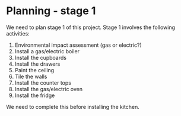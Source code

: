 # Planning - stage 1

We need to plan stage 1 of this project. Stage 1 involves the following activities:

1. Environmental impact assessment (gas or electric?)
1. Install a gas/electric boiler
1. Install the cupboards
1. Install the drawers
1. Paint the ceiling
1. Tile the walls
1. Install the counter tops
1. Install the gas/electric oven
1. Install the fridge

We need to complete this before installing the kitchen.

